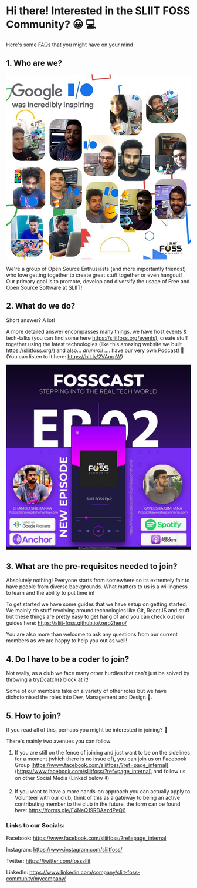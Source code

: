 # Hi there! Interested in the SLIIT FOSS Community? :grinning: :computer: 

Here's some FAQs that you might have on your mind 

## 1. Who are we? 

![](resources/group.jpg)

We're a group of Open Source Enthusiasts (and more importantly friends!) who love getting together to create great stuff together or even hangout! Our primary goal is to promote, develop and diversify the usage of Free and Open Source Software at SLIIT!

## 2. What do we do?

Short answer? A lot!

A more detailed answer encompasses many things, we have host events & tech-talks (you can find some here https://sliitfoss.org/events), create stuff together using the latest technologies (like this amazing website we built https://sliitfoss.org/) and also... *drumroll* .... have our very own Podcast! :microphone: (You can listen to it here: https://bit.ly/2VAnrpW) 

![](resources/podcast.jpeg)

## 3. What are the pre-requisites needed to join?

Absolutely nothing! Everyone starts from somewhere so its extremely fair to have people from diverse backgrounds. What matters to us is a willingness to learn and the ability to put time in!

To get started we have some guides that we have setup on getting started. We mainly do stuff revolving around technologies like Git, ReactJS and stuff but these things are pretty easy to get hang of and you can check out our guides here: https://sliit-foss.github.io/zero2hero/

You are also more than welcome to ask any questions from our current members as we are happy to help you out as well!

## 4. Do I have to be a coder to join?

Not really, as a club we face many other hurdles that can't just be solved by throwing a try{}catch{} block at it!

Some of our members take on a variety of other roles but we have dichotomised the roles into Dev, Management and Design :art:. 

## 5. How to join?

If you read all of this, perhaps you might be interested in joining? :eyes:

There's mainly two avenues you can follow

1. If you are still on the fence of joining and just want to be on the sidelines for a moment (which there is no issue of), you can join us on Facebook Group [https://www.facebook.com/sliitfoss/?ref=page_internal](https://www.facebook.com/sliitfoss/?ref=page_internal) and follow us on other Social Media (Linked below :arrow_down:) 

2. If you want to have a more hands-on approach you can actually apply to Volunteer with our club, think of this as a gateway to being an active contributing member to the club in the future, the form can be found here: https://forms.gle/F4NeQ19RDAazdPeQ6

### Links to our Socials:

Facebook: https://www.facebook.com/sliitfoss/?ref=page_internal 

Instagram: https://www.instagram.com/sliitfoss/

Twitter: https://twitter.com/fosssliit

LinkedIn: https://www.linkedin.com/company/sliit-foss-community/mycompany/
